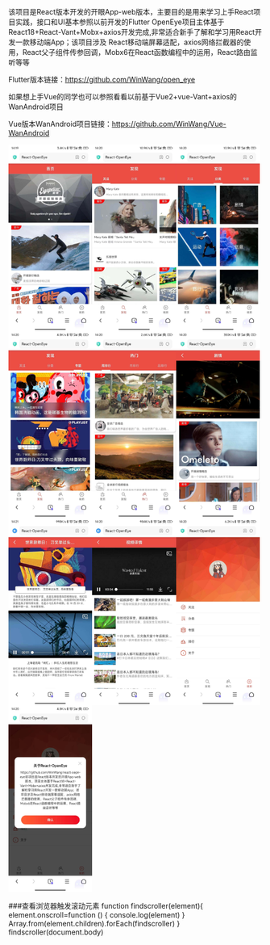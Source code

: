 该项目是React版本开发的开眼App-web版本，主要目的是用来学习上手React项目实践，接口和UI基本参照以前开发的Flutter
OpenEye项目主体基于React18+React-Vant+Mobx+axios开发完成,非常适合新手了解和学习用React开发一款移动端App；该项目涉及
React移动端屏幕适配，axios网络拦截器的使用，React父子组件传参回调，Mobx6在React函数编程中的运用，React路由监听等等

Flutter版本链接：https://github.com/WinWang/open_eye

如果想上手Vue的同学也可以参照看看以前基于Vue2+vue-Vant+axios的WanAndroid项目<br/>

Vue版本WanAndroid项目链接：https://github.com/WinWang/Vue-WanAndroid


<div style="display: flex; flex-direction: row">
<img src="https://github.com/WinWang/react-oepn-eye/blob/master/screenShot/1.jpg" width="33%">
<img src="https://github.com/WinWang/react-oepn-eye/blob/master/screenShot/2.jpg" width="33%">
<img src="https://github.com/WinWang/react-oepn-eye/blob/master/screenShot/3.jpg" width="33%">
</div>


<div style="display: flex; flex-direction: row">
<img src="https://github.com/WinWang/react-oepn-eye/blob/master/screenShot/4.jpg" width="33%">
<img src="https://github.com/WinWang/react-oepn-eye/blob/master/screenShot/5.jpg" width="33%">
<img src="https://github.com/WinWang/react-oepn-eye/blob/master/screenShot/6.jpg" width="33%">
</div>


<div style="display: flex; flex-direction: row">
<img src="https://github.com/WinWang/react-oepn-eye/blob/master/screenShot/7.jpg" width="33%">
<img src="https://github.com/WinWang/react-oepn-eye/blob/master/screenShot/8.jpg" width="33%">
<img src="https://github.com/WinWang/react-oepn-eye/blob/master/screenShot/9.jpg" width="33%">
</div>


<img src="https://github.com/WinWang/react-oepn-eye/blob/master/screenShot/10.jpg" width="33%">



###查看浏览器触发滚动元素
function findscroller(element){
element.onscroll=function () {
console.log(element)
}
Array.from(element.children).forEach(findscroller)
}
findscroller(document.body)
